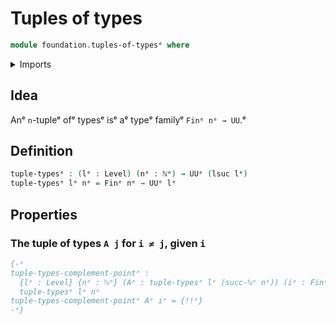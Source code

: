 # Tuples of types

```agda
module foundation.tuples-of-typesᵉ where
```

<details><summary>Imports</summary>

```agda
open import elementary-number-theory.natural-numbersᵉ

open import foundation.universe-levelsᵉ

open import univalent-combinatorics.standard-finite-typesᵉ
```

</details>

## Idea

Anᵉ `n`-tupleᵉ ofᵉ typesᵉ isᵉ aᵉ typeᵉ familyᵉ `Finᵉ nᵉ → UU`.ᵉ

## Definition

```agda
tuple-typesᵉ : (lᵉ : Level) (nᵉ : ℕᵉ) → UUᵉ (lsuc lᵉ)
tuple-typesᵉ lᵉ nᵉ = Finᵉ nᵉ → UUᵉ lᵉ
```

## Properties

### The tuple of types `A j` for `i ≠ j`, given `i`

```agda
{-ᵉ
tuple-types-complement-pointᵉ :
  {lᵉ : Level} {nᵉ : ℕᵉ} (Aᵉ : tuple-typesᵉ lᵉ (succ-ℕᵉ nᵉ)) (iᵉ : Finᵉ (succ-ℕᵉ nᵉ)) →
  tuple-typesᵉ lᵉ nᵉ
tuple-types-complement-pointᵉ Aᵉ iᵉ = {!!ᵉ}
-ᵉ}
```